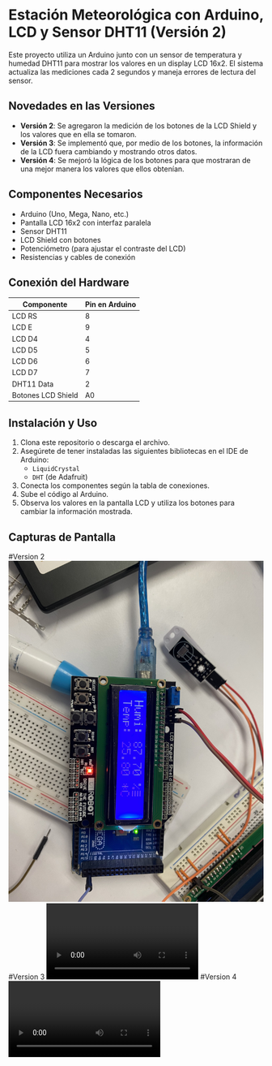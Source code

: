 # Estación Meteorológica con Arduino, LCD y Sensor DHT11 (Versión 2)

Este proyecto utiliza un Arduino junto con un sensor de temperatura y humedad DHT11 para mostrar los valores en un display LCD 16x2. El sistema actualiza las mediciones cada 2 segundos y maneja errores de lectura del sensor.

## Novedades en las Versiones
- **Versión 2**: Se agregaron la medición de los botones de la LCD Shield y los valores que en ella se tomaron.
- **Versión 3**: Se implementó que, por medio de los botones, la información de la LCD fuera cambiando y mostrando otros datos.
- **Versión 4**: Se mejoró la lógica de los botones para que mostraran de una mejor manera los valores que ellos obtenían.

## Componentes Necesarios
- Arduino (Uno, Mega, Nano, etc.)
- Pantalla LCD 16x2 con interfaz paralela
- Sensor DHT11
- LCD Shield con botones
- Potenciómetro (para ajustar el contraste del LCD)
- Resistencias y cables de conexión

## Conexión del Hardware

| Componente | Pin en Arduino |
|------------|---------------|
| LCD RS     | 8             |
| LCD E      | 9             |
| LCD D4     | 4             |
| LCD D5     | 5             |
| LCD D6     | 6             |
| LCD D7     | 7             |
| DHT11 Data | 2             |
| Botones LCD Shield | A0  |

## Instalación y Uso
1. Clona este repositorio o descarga el archivo.
2. Asegúrete de tener instaladas las siguientes bibliotecas en el IDE de Arduino:
   - `LiquidCrystal`
   - `DHT` (de Adafruit)
3. Conecta los componentes según la tabla de conexiones.
4. Sube el código al Arduino.
5. Observa los valores en la pantalla LCD y utiliza los botones para cambiar la información mostrada.

## Capturas de Pantalla
#Version 2
![P](v2.jpg)
#Version 3
![P](https://github.com/JairGaMa/dht22-y-LCD-V2/blob/main/v3.mp4)
#Version 4
![P](https://github.com/JairGaMa/dht22-y-LCD-V2/blob/main/v4.mp4)

